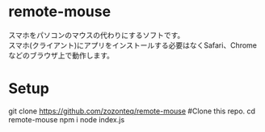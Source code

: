 # remote-mouse
スマホをパソコンのマウスの代わりにするソフトです。  
スマホ(クライアント)にアプリをインストールする必要はなくSafari、Chromeなどのブラウザ上で動作します。
# Setup
git clone https://github.com/zozonteq/remote-mouse #Clone this repo.
cd remote-mouse
npm i
node index.js
